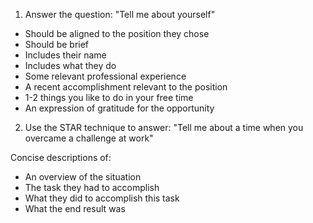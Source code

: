 1. Answer the question: "Tell me about yourself"

* Should be aligned to the position they chose
* Should be brief
* Includes their name
* Includes what they do
* Some relevant professional experience
* A recent accomplishment relevant to the position
* 1-2 things you like to do in your free time
* An expression of gratitude for the opportunity

2. Use the STAR technique to answer: "Tell me about a time when you overcame a challenge at work"

Concise descriptions of:

* An overview of the situation
* The task they had to accomplish
* What they did to accomplish this task
* What the end result was


